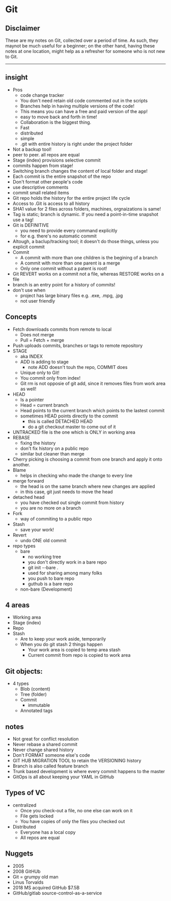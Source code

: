 # Git
## Disclaimer
These are my notes on Git, collected over a period of time. As such, they maynot be much useful for a beginner; on the other hand, having these notes at one location, might help as a refresher for someone who is not new to Git. 

--- 
## insight 
- Pros
  - code change tracker 
  - You don't need retain old code commented out in the scripts
  - Branches help in having multiple versions of the code!
  - This means you can have a free and paid version of the app!   
  - easy to move back and forth in time!
  - Collaboration is the biggest thing. 
  - Fast
  - distributed
  - simple
  - .git with entire history is right under the project folder
- Not a backup tool! 
- peer to peer. all repos are equal 
- Stage (index) provisions selective commit
- commits happen from stage!
- Switching branch changes the content of local folder and stage!
- Each commit is the entire snapshot of the repo 
- Don't format other people's code
- use descriptive comments
- commit small related items
- Git repo holds the history for the entire project life cycle
- Access to .Git is access to all history
- SHA1 value for 2 files across folders, machines, orgnaizations is same!
- Tag is static; branch is dynamic. If you need a point-in-time snapshot use a tag!
- Git is DEFINITIVE
  - you need to provide every command explicitly 
  - for e.g. there's no automatic commit 
- Altough, a baclup/tracking tool; it doesn't do those things, unless you explicit commit
- Commit 
  - A commit with more than one children is the begining of a branch 
  - A commit with more than one parent is a merge
  - Only one commit without a patent is root!
- Git REVERT works on a commit not a file, whereas RESTORE works on a file
- branch is an entry point for a history of commits!
- don't use when
  - project has large binary files e.g. .exe, .mpg, .jpg
  - not user friendly

## Concepts
- Fetch downloads commits from remote to local 
  -  Does not merge 
  -  Pull = Fetch + merge 
-  Push uploads commits, branches or tags to remote repository 
-  STAGE
   -  aka INDEX
   -  ADD is adding to stage
      -  note ADD doesn't touh the repo, COMMIT does
   -  Unique only to Git!
   -  You commit only from index!
   -  Git rm is not opposie of git add, since it removes files from work area as well! 
-  HEAD
   -  Is a pointer
   -  Head = current branch
   -  Head points to the current branch which points to the lastest commit
   -  sometimes HEAD points directly to the commit 
      -  this is called DETACHED HEAD
      -  do a git checkout master to come out of it 
- UNTRACKED file is the one which is ONLY in working area
- REBASE 
  - fixing the history 
  - don't fix history on a public repo 
  - similar but cleaner than merge 
- Cherry picking is choosing a commit from one branch and apply it onto another.
- Blame 
  - helps in checking who made the change to every line 
- merge forward 
  - the head is on the same branch where new changes are applied 
  - in this case, git just needs to move the head 
- detached head 
  - you have checked out single commit from history 
  - you are no more on a branch 
- Fork
  - way of commiting to a public repo 
- Stash
  - save your work!
- Revert 
  - undo ONE old commit 
- repo types
  - bare 
    - no working tree 
    - you don't directly work in a bare repo 
    - git init --bare .
    - used for sharing among many folks
    - you push to bare repo 
    - guthub is a bare repo
  - non-bare (Development)
## 4 areas
- Working area
- Stage (index)
- Repo
- Stash
  - Are to keep your work aside, temporarily 
  - When you do git stash 2 things happen 
    - Your work area is copied to temp area stash 
    - Current commit from repo is copied to work area 
## Git objects:
- 4 types
  - Blob (content)
  - Tree (folder)
  - Commit
    - immutable
  - Annotated tags
## notes
- Not great for conflict resolution
- Never rebase a shared commit 
- Never change shared history 
- Don't FORMAT someone else's code
- GIT HUB MIGRATION TOOL to retain the VERSIONING history 
- Branch is also called feature branch 
- Trunk based development is where every commit happens to the master   
- GitOps is all about keeping your YAML in GitHub   
## Types of VC
  - centralized
    - Once you check-out a file, no one else can work on it 
    - File gets locked 
    - You have copies of only the files you checked out
  - Distributed 
    - Everyone has a local copy
    - All repos are equal

## Nuggets 	
 - 2005
 - 2008 GitHUb
 - Git = grumpy old man 
 - Linus Torvalds
 - 2018 MS acquired GitHub $7.5B
 - GitHub/gitlab source-control-as-a-service

